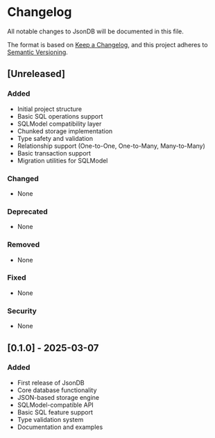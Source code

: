 # Changelog

All notable changes to JsonDB will be documented in this file.

The format is based on [Keep a Changelog](https://keepachangelog.com/en/1.0.0/),
and this project adheres to [Semantic Versioning](https://semver.org/spec/v2.0.0.html).

## [Unreleased]

### Added
- Initial project structure
- Basic SQL operations support
- SQLModel compatibility layer
- Chunked storage implementation
- Type safety and validation
- Relationship support (One-to-One, One-to-Many, Many-to-Many)
- Basic transaction support
- Migration utilities for SQLModel

### Changed
- None

### Deprecated
- None

### Removed
- None

### Fixed
- None

### Security
- None

## [0.1.0] - 2025-03-07

### Added
- First release of JsonDB
- Core database functionality
- JSON-based storage engine
- SQLModel-compatible API
- Basic SQL feature support
- Type validation system
- Documentation and examples
